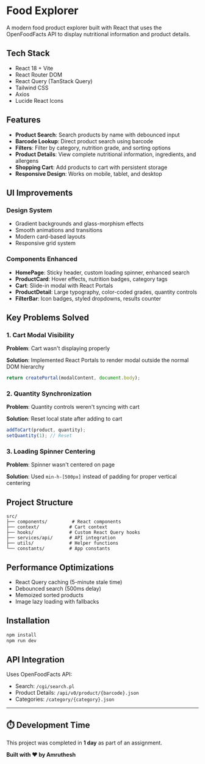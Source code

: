 # Food Explorer

A modern food product explorer built with React that uses the OpenFoodFacts API to display nutritional information and product details.

## Tech Stack

- React 18 + Vite
- React Router DOM
- React Query (TanStack Query)
- Tailwind CSS
- Axios
- Lucide React Icons

## Features

- **Product Search**: Search products by name with debounced input
- **Barcode Lookup**: Direct product search using barcode
- **Filters**: Filter by category, nutrition grade, and sorting options
- **Product Details**: View complete nutritional information, ingredients, and allergens
- **Shopping Cart**: Add products to cart with persistent storage
- **Responsive Design**: Works on mobile, tablet, and desktop

## UI Improvements

### Design System

- Gradient backgrounds and glass-morphism effects
- Smooth animations and transitions
- Modern card-based layouts
- Responsive grid system

### Components Enhanced

- **HomePage**: Sticky header, custom loading spinner, enhanced search
- **ProductCard**: Hover effects, nutrition badges, category tags
- **Cart**: Slide-in modal with React Portals
- **ProductDetail**: Large typography, color-coded grades, quantity controls
- **FilterBar**: Icon badges, styled dropdowns, results counter

## Key Problems Solved

### 1. Cart Modal Visibility

**Problem**: Cart wasn't displaying properly

**Solution**: Implemented React Portals to render modal outside the normal DOM hierarchy

```javascript
return createPortal(modalContent, document.body);
```

### 2. Quantity Synchronization

**Problem**: Quantity controls weren't syncing with cart

**Solution**: Reset local state after adding to cart

```javascript
addToCart(product, quantity);
setQuantity(1); // Reset
```

### 3. Loading Spinner Centering

**Problem**: Spinner wasn't centered on page

**Solution**: Used `min-h-[500px]` instead of padding for proper vertical centering

## Project Structure

```
src/
├── components/         # React components
├── context/           # Cart context
├── hooks/             # Custom React Query hooks
├── services/api/      # API integration
├── utils/             # Helper functions
└── constants/         # App constants
```

## Performance Optimizations

- React Query caching (5-minute stale time)
- Debounced search (500ms delay)
- Memoized sorted products
- Image lazy loading with fallbacks

## Installation

```bash
npm install
npm run dev
```

## API Integration

Uses OpenFoodFacts API:

- Search: `/cgi/search.pl`
- Product Details: `/api/v0/product/{barcode}.json`
- Categories: `/category/{category}.json`

---

## ⏱️ Development Time

This project was completed in **1 day** as part of an assignment.

**Built with ❤️ by Amruthesh**
